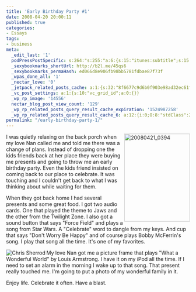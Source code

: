 ```yaml
---
title: 'Early Birthday Party #1'
date: 2008-04-20 20:00:11
published: true
categories:
- Essays
tags:
- business
meta:
  _edit_last: '1'
  podPressPostSpecific: s:264:"s:255:"a:6:{s:15:"itunes:subtitle";s:15:"##PostExcerpt##";s:14:"itunes:summary";s:15:"##PostExcerpt##";s:15:"itunes:keywords";s:17:"##WordPressCats##";s:13:"itunes:author";s:10:"##Global##";s:15:"itunes:explicit";s:7:"Default";s:12:"itunes:block";s:7:"Default";}";";
  _sexybookmarks_shortUrl: http://b2l.me/45qs6
  _sexybookmarks_permaHash: ed066d8e906fb98bb5781fdbae87f73f
  _wpas_done_all: '1'
  _nectar_love: '0'
  _jetpack_related_posts_cache: a:1:{s:32:"8f6677c9d6b0f903e98ad32ec61f8deb";a:2:{s:7:"expires";i:1471125428;s:7:"payload";a:3:{i:0;a:1:{s:2:"id";i:678;}i:1;a:1:{s:2:"id";i:83;}i:2;a:1:{s:2:"id";i:213;}}}}
  _vc_post_settings: a:1:{s:10:"vc_grid_id";a:0:{}}
  _wp_rp_image: '14556'
  nectar_blog_post_view_count: '129'
  _wp_rp_related_posts_query_result_cache_expiration: '1524987258'
  _wp_rp_related_posts_query_result_cache_6: a:12:{i:0;O:8:"stdClass":2:{s:7:"post_id";s:3:"662";s:5:"score";s:17:"64.20354220964808";}i:1;O:8:"stdClass":2:{s:7:"post_id";s:3:"988";s:5:"score";s:17:"51.89485178798986";}i:2;O:8:"stdClass":2:{s:7:"post_id";s:3:"702";s:5:"score";s:17:"51.89485178798986";}i:3;O:8:"stdClass":2:{s:7:"post_id";s:3:"198";s:5:"score";s:17:"23.74888700148533";}i:4;O:8:"stdClass":2:{s:7:"post_id";s:4:"1250";s:5:"score";s:18:"23.647942147402496";}i:5;O:8:"stdClass":2:{s:7:"post_id";s:4:"4082";s:5:"score";s:17:"22.94002183449738";}i:6;O:8:"stdClass":2:{s:7:"post_id";s:4:"7215";s:5:"score";s:17:"21.59970650977102";}i:7;O:8:"stdClass":2:{s:7:"post_id";s:4:"1030";s:5:"score";s:18:"20.105889794641968";}i:8;O:8:"stdClass":2:{s:7:"post_id";s:3:"421";s:5:"score";s:17:"19.57650468638613";}i:9;O:8:"stdClass":2:{s:7:"post_id";s:4:"8206";s:5:"score";s:17:"18.02298204495213";}i:10;O:8:"stdClass":2:{s:7:"post_id";s:3:"200";s:5:"score";s:18:"17.762382159378813";}i:11;O:8:"stdClass":2:{s:7:"post_id";s:4:"4437";s:5:"score";s:18:"16.682666720225768";}}
permalink: "/early-birthday-party-1/"
---
```

<img src="{{ site.baseurl }}/posts/2008/04/2430258523_ae985caed3.jpg" border="0" alt="20080421_0394" width="180" height="240" align="right" />I was quietly relaxing on the back porch when my love Nan called me and told me there was a change of plans.  Instead of dropping one the kids friends back at her place they were buying me presents and going to throw me an early birthday party.  Even the kids friend insisted on coming back to our place to celebrate.  It was touching and I couldn't get back to what I was thinking about while waiting for them.

When they got back home I had several presents and some great food.  I got two audio cards.  One that played the theme to Jaws and the other from the Twilight Zone.  I also got a sound button that says "Force Field" and plays a song from Star Wars.  A "Celebrate" word to dangle from my keys.  And cup that says "Don't Worry Be Happy" and of course plays Bobby McFerrin's song.  I play that song all the time.  It's one of my favorites.

<img src="{{ site.baseurl }}/posts/2008/04/2431054016_474ebc167d_m.jpg" border="0" alt="Chris Sherrod" align="left" />My love Nan got me a picture frame that plays "What a Wonderful World" by Louis Armstrong.  I have it on my iPod all the time.  If I need to set an alarm in the morning I wake up to that song.  That present really touched me.  I'm going to put a photo of my wonderful family in it.

Enjoy life.  Celebrate it often.  Have a blast.
